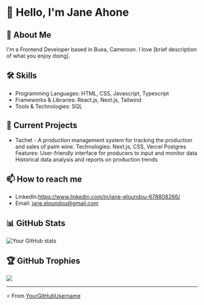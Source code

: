 # 👋 Hello, I'm Jane Ahone

## 🚀 About Me
I'm a Frontend Developer based in Buea, Cameroon.
I love [brief description of what you enjoy doing].

## 🛠 Skills
- Programming Languages: HTML, CSS, Javascript, Typescript
- Frameworks & Libraries: React.js, Next.js, Tailwind
- Tools & Technologies: SQL

## 🔭 Current Projects
- Tachet - A production management system for tracking the production and sales of palm wine.
Technologies: Next.js, CSS, Vercel Postgres
Features:
  User-friendly interface for producers to input and monitor data
  Historical data analysis and reports on production trends


## 📫 How to reach me
- LinkedIn:https://www.linkedin.com/in/jane-eloundou-678808266/
- Email: jane.eloundou@gmail.com

## 📊 GitHub Stats
![Your GitHub stats](https://github-readme-stats.vercel.app/api?username=YourGitHubUsername&show_icons=true&theme=radical)

## 🏆 GitHub Trophies
![](https://github-profile-trophy.vercel.app/?username=YourGitHubUsername&theme=radical&no-frame=false&no-bg=true&margin-w=4)

---
⭐️ From [YourGitHubUsername](https://github.com/YourGitHubUsername)
